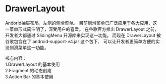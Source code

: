 # DrawerLayout
Andorid抽屉布局，左侧的侧滑菜单。
目前侧滑菜单已广泛应用于各大应用，这一菜单形式简洁明了，深受用户的喜爱。
在谷歌官方推出 DrawerLayout 之前，开发者大都通过 SlidingMenu 开源库来实现这一功能。
而现在 DrawerLayout 被谷歌包含在了 android-support-v4.jar 这个包下，
可以让开发者更简单方便的实现侧滑菜单这一功能。

核心内容：<br>
1.DrawerLayout 的基本使用<br>
2.Fragment 的动态创建<br>
3.Action Bar 的基本使用<br>
